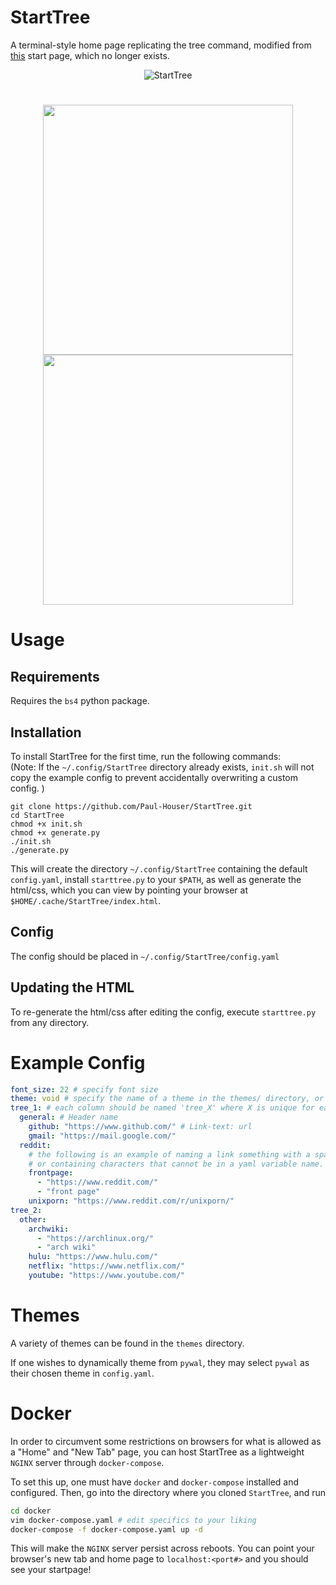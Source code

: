 # StartTree
A terminal-style home page replicating the tree command, modified from [this](https://notabug.org/nytly/home) start page, which no longer exists.

<p align="center">
  <img src="/images/StartTree.png", title="StartTree"/>
</p>

<div align="center">
  <h1>
    <a href="https://gideonwolfe.com/">
        <img style="vertical-align:middle" src="/images/forest.png", width="400", />
    </a>
      <span style=""> 
        <img style="vertical-align:middle" src="/images/void.png", width="400", />
        </a>
      </span>
  </h1>
</div>

# Usage
## Requirements
Requires the `bs4` python package.

## Installation
To install StartTree for the first time, run the following commands:  
(Note: If the `~/.config/StartTree` directory already exists, `init.sh` will not copy the example config to prevent accidentally overwriting a custom config. )
```
git clone https://github.com/Paul-Houser/StartTree.git
cd StartTree
chmod +x init.sh
chmod +x generate.py
./init.sh
./generate.py
```
This will create the directory `~/.config/StartTree` containing the default `config.yaml`, install `starttree.py` to your `$PATH`, as well as generate the html/css, which you can view by pointing your browser at `$HOME/.cache/StartTree/index.html`.

## Config
The config should be placed in `~/.config/StartTree/config.yaml`

## Updating the HTML
To re-generate the html/css after editing the config, execute `starttree.py` from any directory.

# Example Config
```yaml
font_size: 22 # specify font size
theme: void # specify the name of a theme in the themes/ directory, or use 'pywal'
tree_1: # each column should be named 'tree_X' where X is unique for each tree.
  general: # Header name
    github: "https://www.github.com/" # Link-text: url
    gmail: "https://mail.google.com/"
  reddit:
    # the following is an example of naming a link something with a space,
    # or containing characters that cannot be in a yaml variable name.
    frontpage: 
      - "https://www.reddit.com/"
      - "front page"
    unixporn: "https://www.reddit.com/r/unixporn/"
tree_2:
  other:
    archwiki: 
      - "https://archlinux.org/"
      - "arch wiki"
    hulu: "https://www.hulu.com/"
    netflix: "https://www.netflix.com/"
    youtube: "https://www.youtube.com/"
```

# Themes

A variety of themes can be found in the `themes` directory. 

If one wishes to dynamically theme from `pywal`, they may select `pywal` as their chosen theme in `config.yaml`.

# Docker

In order to circumvent some restrictions on browsers for what is allowed as a "Home" and "New Tab" page, you can host StartTree as a lightweight `NGINX` server through `docker-compose`.

To set this up, one must have `docker` and `docker-compose` installed and configured. Then, go into the directory where you cloned `StartTree`, and run

```bash
cd docker
vim docker-compose.yaml # edit specifics to your liking
docker-compose -f docker-compose.yaml up -d
```

This will make the `NGINX` server persist across reboots. You can point your browser's new tab and home page to `localhost:<port#>` and you should see your startpage!
